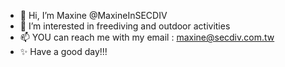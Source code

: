 - 👋 Hi, I’m Maxine @MaxineInSECDIV
- 👀 I’m interested in freediving and outdoor activities
- 📫 YOU can reach me with my email : maxine@secdiv.com.tw 
- ✨ Have a good day!!!

<!---
MaxineInSECDIV/MaxineInSECDIV is a ✨ special ✨ repository because its `README.md` (this file) appears on your GitHub profile.
You can click the Preview link to take a look at your changes.
--->
